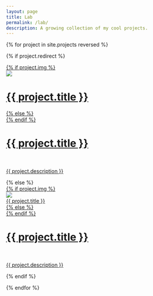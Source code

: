 ```yaml
---
layout: page
title: Lab
permalink: /lab/
description: A growing collection of my cool projects.
---
```


{% for project in site.projects reversed %}

{% if project.redirect %}
<div class="project">
    <div class="thumbnail">
        <a href="{{ project.redirect }}" target="_blank">
        {% if project.img %}
        <div class="project_image">
            <img class="thumbnail" src="{{ project.img | prepend: site.baseurl | prepend: site.url }}"/>  
            <h1>{{ project.title }}</h1>
        </div>
        {% else %}
        <div class="thumbnail blankbox"></div>
        {% endif %}    
        <span>
            <h1>{{ project.title }}</h1>
            <br/>
            <p>{{ project.description }}</p>
        </span>
        </a>
    </div>
</div>
{% else %}

<div class="project ">
    <div class="thumbnail">
        <a href="{{ project.url | prepend: site.baseurl | prepend: site.url }}">
        {% if project.img %}
        <div class="project_image">
            <img class="thumbnail" src="{{ project.img | prepend: site.baseurl | prepend: site.url }}"/>  
            <div class="thumbnail-text">{{ project.title }}</div>
        </div>
        {% else %}
        <div class="thumbnail blankbox"></div>
        {% endif %}    
        <span>
            <h1>{{ project.title }}</h1>
            <br/>
            <p>{{ project.description }}</p>
        </span>
        </a>
    </div>
</div>

{% endif %}

{% endfor %}
